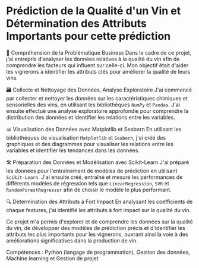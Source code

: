 # Prédiction de la Qualité d'un Vin et Détermination des Attributs Importants pour cette prédiction

🍷 Compréhension de la Problématique Business
Dans le cadre de ce projet, j'ai entrepris d'analyser les données relatives à la qualité du vin afin de comprendre les facteurs qui influent sur celle-ci. Mon objectif était d'aider les vignerons à identifier les attributs clés pour améliorer la qualité de leurs vins.

🗃️ Collecte et Nettoyage des Données, Analyse Exploratoire
J'ai commencé par collecter et nettoyer les données sur les caractéristiques chimiques et sensorielles des vins, en utilisant les bibliothèques `NumPy` et `Pandas`. J'ai ensuite effectué une analyse exploratoire approfondie pour comprendre la distribution des données et identifier les relations entre les variables.

📊 Visualisation des Données avec Matplotlib et Seaborn
En utilisant les bibliothèques de visualisation `Matplotlib` et `Seaborn`, j'ai créé des graphiques et des diagrammes pour visualiser les relations entre les variables et identifier les tendances dans les données.

🛠️ Préparation des Données et Modélisation avec Scikit-Learn
J'ai préparé les données pour l'entraînement de modèles de prédiction en utilisant `Scikit-Learn`. J'ai ensuite créé, entraîné et mesuré les performances de différents modèles de régression tels que `LinearRegression`, `SVR` et `RandomForestRegressor` afin de choisir le modèle le plus performant.

🔍 Détermination des Attributs à Fort Impact
En analysant les coefficients de chaque features, j'ai identifié les attributs à fort impact sur la qualité du vin.

Ce projet m'a permis d'explorer et de comprendre les données sur la qualité du vin, de développer des modèles de prédiction précis et d'identifier les attributs les plus importants pour les vignerons, ouvrant ainsi la voie à des améliorations significatives dans la production de vin.


Compétences : Python (langage de programmation), Gestion des données, Machine learning et Gestion de projet
